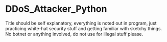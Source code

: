 # DDoS_Attacker_Python
Title should be self explanatory, everything is noted out in program, just practicing white-hat security stuff and getting familiar with sketchy things.
No botnet or anything involved, do not use for illegal stuff please.
